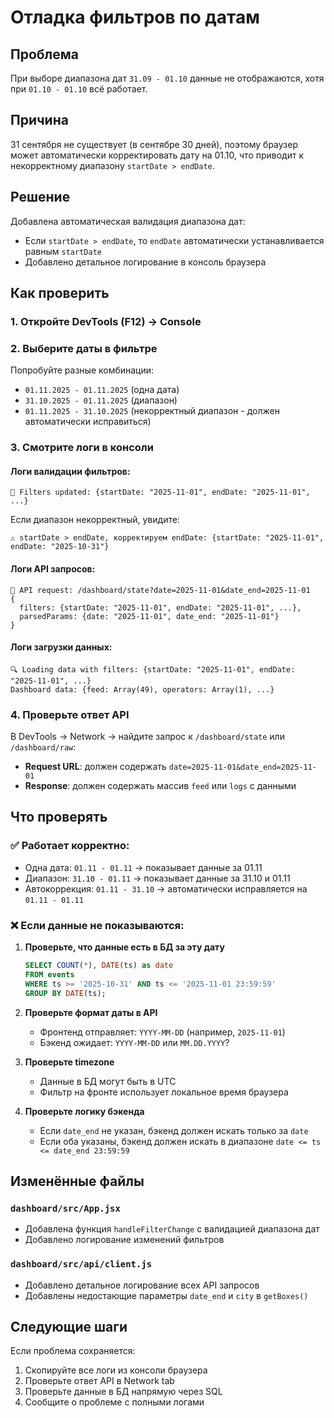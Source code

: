 # Отладка фильтров по датам

## Проблема
При выборе диапазона дат `31.09 - 01.10` данные не отображаются, хотя при `01.10 - 01.10` всё работает.

## Причина
31 сентября не существует (в сентябре 30 дней), поэтому браузер может автоматически корректировать дату на 01.10, что приводит к некорректному диапазону `startDate > endDate`.

## Решение
Добавлена автоматическая валидация диапазона дат:
- Если `startDate > endDate`, то `endDate` автоматически устанавливается равным `startDate`
- Добавлено детальное логирование в консоль браузера

## Как проверить

### 1. Откройте DevTools (F12) → Console

### 2. Выберите даты в фильтре
Попробуйте разные комбинации:
- `01.11.2025 - 01.11.2025` (одна дата)
- `31.10.2025 - 01.11.2025` (диапазон)
- `01.11.2025 - 31.10.2025` (некорректный диапазон - должен автоматически исправиться)

### 3. Смотрите логи в консоли

#### Логи валидации фильтров:
```
📅 Filters updated: {startDate: "2025-11-01", endDate: "2025-11-01", ...}
```

Если диапазон некорректный, увидите:
```
⚠️ startDate > endDate, корректируем endDate: {startDate: "2025-11-01", endDate: "2025-10-31"}
```

#### Логи API запросов:
```
📡 API request: /dashboard/state?date=2025-11-01&date_end=2025-11-01
{
  filters: {startDate: "2025-11-01", endDate: "2025-11-01", ...},
  parsedParams: {date: "2025-11-01", date_end: "2025-11-01"}
}
```

#### Логи загрузки данных:
```
🔍 Loading data with filters: {startDate: "2025-11-01", endDate: "2025-11-01", ...}
Dashboard data: {feed: Array(49), operators: Array(1), ...}
```

### 4. Проверьте ответ API
В DevTools → Network → найдите запрос к `/dashboard/state` или `/dashboard/raw`:
- **Request URL**: должен содержать `date=2025-11-01&date_end=2025-11-01`
- **Response**: должен содержать массив `feed` или `logs` с данными

## Что проверять

### ✅ Работает корректно:
- Одна дата: `01.11 - 01.11` → показывает данные за 01.11
- Диапазон: `31.10 - 01.11` → показывает данные за 31.10 и 01.11
- Автокоррекция: `01.11 - 31.10` → автоматически исправляется на `01.11 - 01.11`

### ❌ Если данные не показываются:

1. **Проверьте, что данные есть в БД за эту дату**
   ```sql
   SELECT COUNT(*), DATE(ts) as date 
   FROM events 
   WHERE ts >= '2025-10-31' AND ts <= '2025-11-01 23:59:59'
   GROUP BY DATE(ts);
   ```

2. **Проверьте формат даты в API**
   - Фронтенд отправляет: `YYYY-MM-DD` (например, `2025-11-01`)
   - Бэкенд ожидает: `YYYY-MM-DD` или `MM.DD.YYYY`?
   
3. **Проверьте timezone**
   - Данные в БД могут быть в UTC
   - Фильтр на фронте использует локальное время браузера

4. **Проверьте логику бэкенда**
   - Если `date_end` не указан, бэкенд должен искать только за `date`
   - Если оба указаны, бэкенд должен искать в диапазоне `date <= ts <= date_end 23:59:59`

## Изменённые файлы

### `dashboard/src/App.jsx`
- Добавлена функция `handleFilterChange` с валидацией диапазона дат
- Добавлено логирование изменений фильтров

### `dashboard/src/api/client.js`
- Добавлено детальное логирование всех API запросов
- Добавлены недостающие параметры `date_end` и `city` в `getBoxes()`

## Следующие шаги

Если проблема сохраняется:
1. Скопируйте все логи из консоли браузера
2. Проверьте ответ API в Network tab
3. Проверьте данные в БД напрямую через SQL
4. Сообщите о проблеме с полными логами

